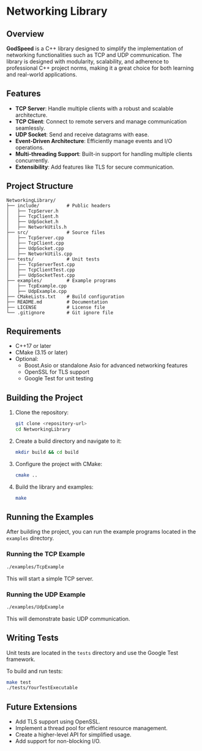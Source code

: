 # Networking Library

## Overview
**GodSpeed** is a C++ library designed to simplify the implementation of networking functionalities such as TCP and UDP communication. The library is designed with modularity, scalability, and adherence to professional C++ project norms, making it a great choice for both learning and real-world applications.

## Features
- **TCP Server**: Handle multiple clients with a robust and scalable architecture.
- **TCP Client**: Connect to remote servers and manage communication seamlessly.
- **UDP Socket**: Send and receive datagrams with ease.
- **Event-Driven Architecture**: Efficiently manage events and I/O operations.
- **Multi-threading Support**: Built-in support for handling multiple clients concurrently.
- **Extensibility**: Add features like TLS for secure communication.

## Project Structure
```
NetworkingLibrary/
├── include/          # Public headers
│   ├── TcpServer.h
│   ├── TcpClient.h
│   ├── UdpSocket.h
│   ├── NetworkUtils.h
├── src/              # Source files
│   ├── TcpServer.cpp
│   ├── TcpClient.cpp
│   ├── UdpSocket.cpp
│   ├── NetworkUtils.cpp
├── tests/            # Unit tests
│   ├── TcpServerTest.cpp
│   ├── TcpClientTest.cpp
│   ├── UdpSocketTest.cpp
├── examples/         # Example programs
│   ├── TcpExample.cpp
│   ├── UdpExample.cpp
├── CMakeLists.txt    # Build configuration
├── README.md         # Documentation
├── LICENSE           # License file
└── .gitignore        # Git ignore file
```

## Requirements
- C++17 or later
- CMake (3.15 or later)
- Optional:
  - Boost.Asio or standalone Asio for advanced networking features
  - OpenSSL for TLS support
  - Google Test for unit testing

## Building the Project
1. Clone the repository:
   ```bash
   git clone <repository-url>
   cd NetworkingLibrary
   ```
2. Create a build directory and navigate to it:
   ```bash
   mkdir build && cd build
   ```
3. Configure the project with CMake:
   ```bash
   cmake ..
   ```
4. Build the library and examples:
   ```bash
   make
   ```

## Running the Examples
After building the project, you can run the example programs located in the `examples` directory.

### Running the TCP Example
```bash
./examples/TcpExample
```
This will start a simple TCP server.

### Running the UDP Example
```bash
./examples/UdpExample
```
This will demonstrate basic UDP communication.

## Writing Tests
Unit tests are located in the `tests` directory and use the Google Test framework.

To build and run tests:
```bash
make test
./tests/YourTestExecutable
```

## Future Extensions
- Add TLS support using OpenSSL.
- Implement a thread pool for efficient resource management.
- Create a higher-level API for simplified usage.
- Add support for non-blocking I/O.
